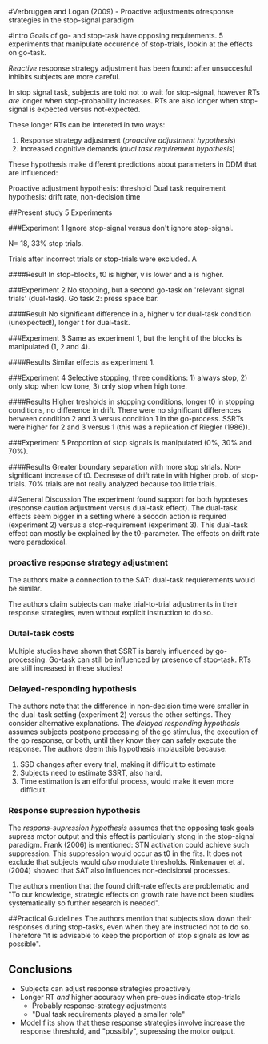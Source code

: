 #Verbruggen and Logan (2009) - Proactive adjustments ofresponse strategies in the stop-signal paradigm

#Intro
Goals of go- and stop-task have opposing requirements.
5 experiments that manipulate occurence of stop-trials, lookin at the effects on go-task.

_Reactive_ response strategy adjustment has been found: after unsuccesful inhibits subjects are more careful.

In stop signal task, subjects are told not to wait for stop-signal, however RTs _are_ longer when stop-probability increases. RTs are also longer when stop-signal is expected versus not-expected.

These longer RTs can be intereted in two ways:
1. Response strategy adjustment (_proactive adjustment hypothesis_)
2. Increased cognitive demands (_dual task requirement hypothesis_)

These hypothesis make different predictions about parameters in DDM that are influenced:

Proactive adjustment hypothesis: threshold
Dual task requirement hypothesis: drift rate, non-decision time

##Present study
5 Experiments

###Experiment 1
Ignore stop-signal versus don't ignore stop-signal.

N= 18, 33% stop trials.

Trials after incorrect trials or stop-trials were excluded. A

####Result
In stop-blocks, t0 is higher, v is lower and a is higher. 

###Experiment 2
No stopping, but a second go-task on 'relevant signal trials' (dual-task).
Go task 2: press space bar.

####Result
No significant difference in a, higher v for dual-task condition (unexpected!), longer t for dual-task.

###Experiment 3
Same as experiment 1, but the lenght of the blocks is manipulated (1, 2 and 4).

####Results
Similar effects as experiment 1.

###Experiment 4
Selective stopping, three conditions: 1) always stop, 2) only stop when low tone, 3) only stop when high tone.


####Results
Higher tresholds in stopping conditions, longer t0 in stopping conditions, no difference in drift. There were no significant differences between condition 2 and 3 versus condition 1 in the go-process. SSRTs were higher for 2 and 3 versus 1 (this was a replication of Riegler (1986)).

###Experiment 5
Proportion of stop signals is manipulated (0%, 30% and 70%).

####Results
Greater boundary separation with more stop strials. Non-significant increase of t0. Decrease of drift rate in with higher prob. of stop-trials. 70% trials are not really analyzed because too little trials.

##General Discussion
The experiment found support for both hypoteses (response caution adjustment versus dual-task effect). The dual-task effects seem bigger in a setting where a secodn action is required (experiment 2) versus a stop-requirement (experiment 3). This dual-task effect can mostly be explained by the t0-parameter. The effects on drift rate were paradoxical.

### proactive response strategy adjustment
The authors make a connection to the SAT: dual-task requierements would be similar.

The authors claim subjects can make trial-to-trial adjustments in their response strategies, even without explicit instruction to do so.

### Dutal-task costs

Multiple studies have shown that SSRT is barely influenced by go-processing. Go-task can still be influenced by presence of stop-task. RTs are still increased in these studies!

### Delayed-responding hypothesis
The authors note that the difference in non-decision time were smaller in the dual-task setting (experiment 2) versus the other settings. They consider alternative explanations.
The _delayed responding hypothesis_ assumes subjects postpone processing of the go stimulus, the execution of the go response, or both, until they know they can safely execute the response. 
The authors deem this hypothesis implausible because:
1. SSD changes after every trial, making it difficult to estimate
2. Subjects need to estimate SSRT, also hard.
3. Time estimation is an effortful process, would make it even more difficult.

### Response supression hypothesis
The _respons-supression hypothesis_ assumes that the opposing task goals supress motor output and this effect is particularly stong in the stop-signal paradigm. Frank (2006) is mentioned: STN activation could achieve such suppression. This suppression would occur as t0 in the fits. It does not exclude that subjects would _also_ modulate thresholds. Rinkenauer et al. (2004) showed that SAT also influences non-decisional processes.

The authors mention that the found drift-rate effects are problematic and "To our knowledge, strategic effects on growth rate have not been studies systematically so further research is needed".

##Practical Guidelines
The authors mention that subjects slow down their responses during stop-tasks, even when they are instructed not to do so. Therefore "it is advisable to keep the proportion of stop signals as low as possible". 

## Conclusions
 * Subjects can adjust response strategies proactively
 * Longer RT _and_ higher accuracy when pre-cues indicate stop-trials
   * Probably response-strategy adjustments
   * "Dual task requirements played a smaller role"
 * Model f its show that these response strategies involve increase the response threshold, and "possibly", supressing the motor output.
